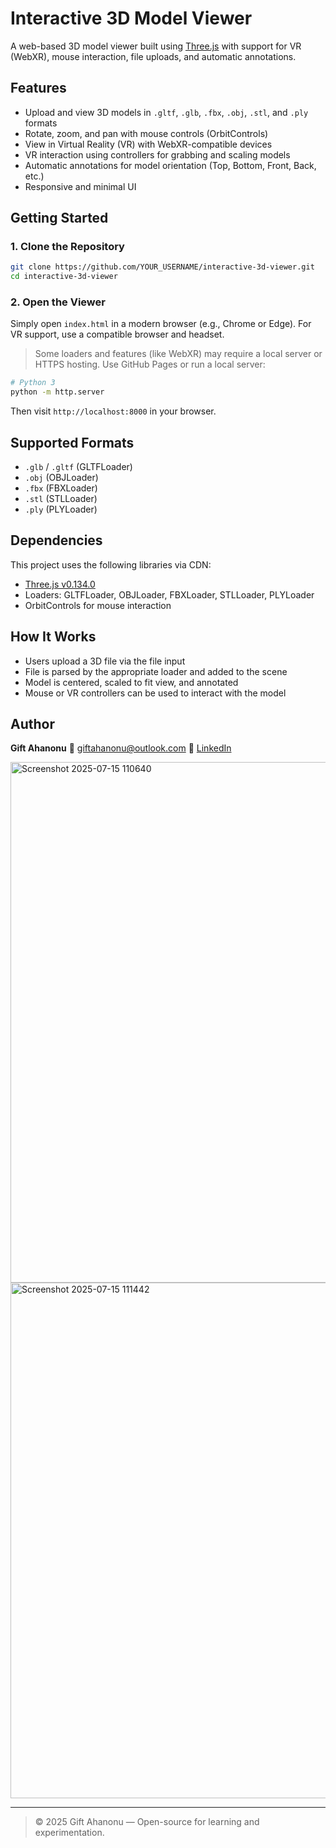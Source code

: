 # Interactive 3D Model Viewer

A web-based 3D model viewer built using [Three.js](https://threejs.org/) with support for VR (WebXR), mouse interaction, file uploads, and automatic annotations.

## Features

- Upload and view 3D models in `.gltf`, `.glb`, `.fbx`, `.obj`, `.stl`, and `.ply` formats
- Rotate, zoom, and pan with mouse controls (OrbitControls)
- View in Virtual Reality (VR) with WebXR-compatible devices
- VR interaction using controllers for grabbing and scaling models
- Automatic annotations for model orientation (Top, Bottom, Front, Back, etc.)
- Responsive and minimal UI

## Getting Started

### 1. Clone the Repository

```bash
git clone https://github.com/YOUR_USERNAME/interactive-3d-viewer.git
cd interactive-3d-viewer
````

### 2. Open the Viewer

Simply open `index.html` in a modern browser (e.g., Chrome or Edge). For VR support, use a compatible browser and headset.

>  Some loaders and features (like WebXR) may require a local server or HTTPS hosting. Use GitHub Pages or run a local server:

```bash
# Python 3
python -m http.server
```

Then visit `http://localhost:8000` in your browser.

## Supported Formats

* `.glb` / `.gltf` (GLTFLoader)
* `.obj` (OBJLoader)
* `.fbx` (FBXLoader)
* `.stl` (STLLoader)
* `.ply` (PLYLoader)

## Dependencies

This project uses the following libraries via CDN:

* [Three.js v0.134.0](https://threejs.org/)
* Loaders: GLTFLoader, OBJLoader, FBXLoader, STLLoader, PLYLoader
* OrbitControls for mouse interaction

## How It Works

* Users upload a 3D file via the file input
* File is parsed by the appropriate loader and added to the scene
* Model is centered, scaled to fit view, and annotated
* Mouse or VR controllers can be used to interact with the model

## Author

**Gift Ahanonu**
📧 [giftahanonu@outlook.com](mailto:giftahanonu@outlook.com)
🔗 [LinkedIn](https://www.linkedin.com/in/giftahanonu)


<img width="1914" height="833" alt="Screenshot 2025-07-15 110640" src="https://github.com/user-attachments/assets/854ffd72-d9a2-4ce4-8ff3-e015428c88dd" />
<img width="1908" height="825" alt="Screenshot 2025-07-15 111442" src="https://github.com/user-attachments/assets/2de8bef9-67e4-4583-955a-6d63836f9d23" />



---

> © 2025 Gift Ahanonu — Open-source for learning and experimentation.


